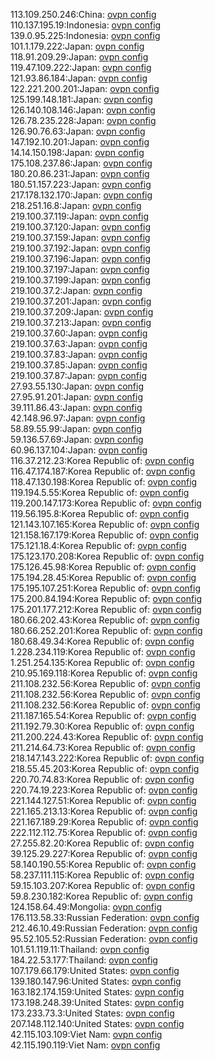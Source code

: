 113.109.250.246:China: [ovpn config](vpn/113_109_250_246.ovpn)  
110.137.195.19:Indonesia: [ovpn config](vpn/110_137_195_19.ovpn)  
139.0.95.225:Indonesia: [ovpn config](vpn/139_0_95_225.ovpn)  
101.1.179.222:Japan: [ovpn config](vpn/101_1_179_222.ovpn)  
118.91.209.29:Japan: [ovpn config](vpn/118_91_209_29.ovpn)  
119.47.109.222:Japan: [ovpn config](vpn/119_47_109_222.ovpn)  
121.93.86.184:Japan: [ovpn config](vpn/121_93_86_184.ovpn)  
122.221.200.201:Japan: [ovpn config](vpn/122_221_200_201.ovpn)  
125.199.148.181:Japan: [ovpn config](vpn/125_199_148_181.ovpn)  
126.140.108.146:Japan: [ovpn config](vpn/126_140_108_146.ovpn)  
126.78.235.228:Japan: [ovpn config](vpn/126_78_235_228.ovpn)  
126.90.76.63:Japan: [ovpn config](vpn/126_90_76_63.ovpn)  
147.192.10.201:Japan: [ovpn config](vpn/147_192_10_201.ovpn)  
14.14.150.198:Japan: [ovpn config](vpn/14_14_150_198.ovpn)  
175.108.237.86:Japan: [ovpn config](vpn/175_108_237_86.ovpn)  
180.20.86.231:Japan: [ovpn config](vpn/180_20_86_231.ovpn)  
180.51.157.223:Japan: [ovpn config](vpn/180_51_157_223.ovpn)  
217.178.132.170:Japan: [ovpn config](vpn/217_178_132_170.ovpn)  
218.251.16.8:Japan: [ovpn config](vpn/218_251_16_8.ovpn)  
219.100.37.119:Japan: [ovpn config](vpn/219_100_37_119.ovpn)  
219.100.37.120:Japan: [ovpn config](vpn/219_100_37_120.ovpn)  
219.100.37.159:Japan: [ovpn config](vpn/219_100_37_159.ovpn)  
219.100.37.192:Japan: [ovpn config](vpn/219_100_37_192.ovpn)  
219.100.37.196:Japan: [ovpn config](vpn/219_100_37_196.ovpn)  
219.100.37.197:Japan: [ovpn config](vpn/219_100_37_197.ovpn)  
219.100.37.199:Japan: [ovpn config](vpn/219_100_37_199.ovpn)  
219.100.37.2:Japan: [ovpn config](vpn/219_100_37_2.ovpn)  
219.100.37.201:Japan: [ovpn config](vpn/219_100_37_201.ovpn)  
219.100.37.209:Japan: [ovpn config](vpn/219_100_37_209.ovpn)  
219.100.37.213:Japan: [ovpn config](vpn/219_100_37_213.ovpn)  
219.100.37.60:Japan: [ovpn config](vpn/219_100_37_60.ovpn)  
219.100.37.63:Japan: [ovpn config](vpn/219_100_37_63.ovpn)  
219.100.37.83:Japan: [ovpn config](vpn/219_100_37_83.ovpn)  
219.100.37.85:Japan: [ovpn config](vpn/219_100_37_85.ovpn)  
219.100.37.87:Japan: [ovpn config](vpn/219_100_37_87.ovpn)  
27.93.55.130:Japan: [ovpn config](vpn/27_93_55_130.ovpn)  
27.95.91.201:Japan: [ovpn config](vpn/27_95_91_201.ovpn)  
39.111.86.43:Japan: [ovpn config](vpn/39_111_86_43.ovpn)  
42.148.96.97:Japan: [ovpn config](vpn/42_148_96_97.ovpn)  
58.89.55.99:Japan: [ovpn config](vpn/58_89_55_99.ovpn)  
59.136.57.69:Japan: [ovpn config](vpn/59_136_57_69.ovpn)  
60.96.137.104:Japan: [ovpn config](vpn/60_96_137_104.ovpn)  
116.37.212.23:Korea Republic of: [ovpn config](vpn/116_37_212_23.ovpn)  
116.47.174.187:Korea Republic of: [ovpn config](vpn/116_47_174_187.ovpn)  
118.47.130.198:Korea Republic of: [ovpn config](vpn/118_47_130_198.ovpn)  
119.194.5.55:Korea Republic of: [ovpn config](vpn/119_194_5_55.ovpn)  
119.200.147.173:Korea Republic of: [ovpn config](vpn/119_200_147_173.ovpn)  
119.56.195.8:Korea Republic of: [ovpn config](vpn/119_56_195_8.ovpn)  
121.143.107.165:Korea Republic of: [ovpn config](vpn/121_143_107_165.ovpn)  
121.158.167.179:Korea Republic of: [ovpn config](vpn/121_158_167_179.ovpn)  
175.121.18.4:Korea Republic of: [ovpn config](vpn/175_121_18_4.ovpn)  
175.123.170.208:Korea Republic of: [ovpn config](vpn/175_123_170_208.ovpn)  
175.126.45.98:Korea Republic of: [ovpn config](vpn/175_126_45_98.ovpn)  
175.194.28.45:Korea Republic of: [ovpn config](vpn/175_194_28_45.ovpn)  
175.195.107.251:Korea Republic of: [ovpn config](vpn/175_195_107_251.ovpn)  
175.200.84.194:Korea Republic of: [ovpn config](vpn/175_200_84_194.ovpn)  
175.201.177.212:Korea Republic of: [ovpn config](vpn/175_201_177_212.ovpn)  
180.66.202.43:Korea Republic of: [ovpn config](vpn/180_66_202_43.ovpn)  
180.66.252.201:Korea Republic of: [ovpn config](vpn/180_66_252_201.ovpn)  
180.68.49.34:Korea Republic of: [ovpn config](vpn/180_68_49_34.ovpn)  
1.228.234.119:Korea Republic of: [ovpn config](vpn/1_228_234_119.ovpn)  
1.251.254.135:Korea Republic of: [ovpn config](vpn/1_251_254_135.ovpn)  
210.95.169.118:Korea Republic of: [ovpn config](vpn/210_95_169_118.ovpn)  
211.108.232.56:Korea Republic of: [ovpn config](vpn/211_108_232_56.ovpn)  
211.108.232.56:Korea Republic of: [ovpn config](vpn/211_108_232_56.ovpn)  
211.108.232.56:Korea Republic of: [ovpn config](vpn/211_108_232_56.ovpn)  
211.187.165.54:Korea Republic of: [ovpn config](vpn/211_187_165_54.ovpn)  
211.192.79.30:Korea Republic of: [ovpn config](vpn/211_192_79_30.ovpn)  
211.200.224.43:Korea Republic of: [ovpn config](vpn/211_200_224_43.ovpn)  
211.214.64.73:Korea Republic of: [ovpn config](vpn/211_214_64_73.ovpn)  
218.147.143.222:Korea Republic of: [ovpn config](vpn/218_147_143_222.ovpn)  
218.55.45.203:Korea Republic of: [ovpn config](vpn/218_55_45_203.ovpn)  
220.70.74.83:Korea Republic of: [ovpn config](vpn/220_70_74_83.ovpn)  
220.74.19.223:Korea Republic of: [ovpn config](vpn/220_74_19_223.ovpn)  
221.144.127.51:Korea Republic of: [ovpn config](vpn/221_144_127_51.ovpn)  
221.165.213.13:Korea Republic of: [ovpn config](vpn/221_165_213_13.ovpn)  
221.167.189.29:Korea Republic of: [ovpn config](vpn/221_167_189_29.ovpn)  
222.112.112.75:Korea Republic of: [ovpn config](vpn/222_112_112_75.ovpn)  
27.255.82.20:Korea Republic of: [ovpn config](vpn/27_255_82_20.ovpn)  
39.125.29.227:Korea Republic of: [ovpn config](vpn/39_125_29_227.ovpn)  
58.140.190.55:Korea Republic of: [ovpn config](vpn/58_140_190_55.ovpn)  
58.237.111.115:Korea Republic of: [ovpn config](vpn/58_237_111_115.ovpn)  
59.15.103.207:Korea Republic of: [ovpn config](vpn/59_15_103_207.ovpn)  
59.8.230.182:Korea Republic of: [ovpn config](vpn/59_8_230_182.ovpn)  
124.158.64.49:Mongolia: [ovpn config](vpn/124_158_64_49.ovpn)  
176.113.58.33:Russian Federation: [ovpn config](vpn/176_113_58_33.ovpn)  
212.46.10.49:Russian Federation: [ovpn config](vpn/212_46_10_49.ovpn)  
95.52.105.52:Russian Federation: [ovpn config](vpn/95_52_105_52.ovpn)  
101.51.119.11:Thailand: [ovpn config](vpn/101_51_119_11.ovpn)  
184.22.53.177:Thailand: [ovpn config](vpn/184_22_53_177.ovpn)  
107.179.66.179:United States: [ovpn config](vpn/107_179_66_179.ovpn)  
139.180.147.96:United States: [ovpn config](vpn/139_180_147_96.ovpn)  
163.182.174.159:United States: [ovpn config](vpn/163_182_174_159.ovpn)  
173.198.248.39:United States: [ovpn config](vpn/173_198_248_39.ovpn)  
173.233.73.3:United States: [ovpn config](vpn/173_233_73_3.ovpn)  
207.148.112.140:United States: [ovpn config](vpn/207_148_112_140.ovpn)  
42.115.103.109:Viet Nam: [ovpn config](vpn/42_115_103_109.ovpn)  
42.115.190.119:Viet Nam: [ovpn config](vpn/42_115_190_119.ovpn)  
